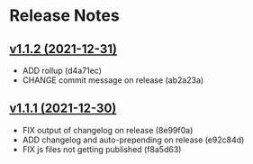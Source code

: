 # Release Notes

## [v1.1.2 (2021-12-31)](https://github.com/webflorist/privacy-policy-text/compare/v1.1.1...v1.1.2)

- ADD rollup (d4a71ec)
- CHANGE commit message on release (ab2a23a)

## [v1.1.1 (2021-12-30)](https://github.com/webflorist/privacy-policy-text/compare/v1.1.0...v1.1.1)

- FIX output of changelog on release (8e99f0a)
- ADD changelog and auto-prepending on release (e92c84d)
- FIX js files not getting published (f8a5d63)

